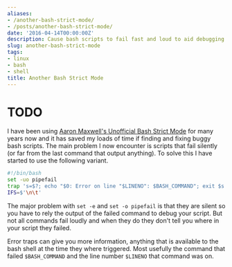 ```yaml
---
aliases:
- /another-bash-strict-mode/
- /posts/another-bash-strict-mode/
date: '2016-04-14T00:00:00Z'
description: Cause bash scripts to fail fast and loud to aid debugging.
slug: another-bash-strict-mode
tags:
- linux
- bash
- shell
title: Another Bash Strict Mode
---
```


# TODO

I have been using [Aaron Maxwell's Unofficial Bash Strict
Mode](http://redsymbol.net/articles/unofficial-bash-strict-mode/) for many years
now and it has saved my loads of time if finding and fixing buggy bash scripts.
The main problem I now encounter is scripts that fail silently (or far from the
last command that output anything). To solve this I have started to use the
following variant.

```bash
#!/bin/bash
set -uo pipefail
trap 's=$?; echo "$0: Error on line "$LINENO": $BASH_COMMAND"; exit $s' ERR
IFS=$'\n\t'
```

The major problem with `set -e` and `set -o pipefail` is that they are silent so
you have to rely the output of the failed command to debug your script. But not
all commands fail loudly and when they do they don't tell you where in your
script they failed.

Error traps can give you more information, anything that is available to the
bash shell at the time they where triggered. Most usefully the command that
failed `$BASH_COMMAND` and the line number `$LINENO` that command was on.
